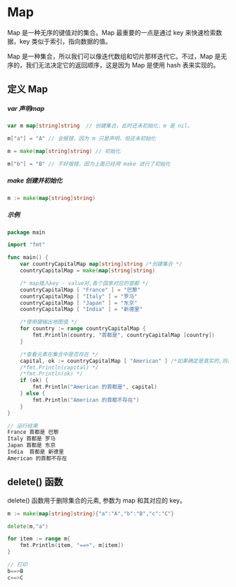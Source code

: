 # Map

Map 是一种无序的键值对的集合。Map 最重要的一点是通过 key 来快速检索数据，key 类似于索引，指向数据的值。

Map 是一种集合，所以我们可以像迭代数组和切片那样迭代它。不过，Map 是无序的，我们无法决定它的返回顺序，这是因为 Map 是使用 hash 表来实现的。

## 定义 Map

##### var 声明map

```go
var m map[string]string  // 创建集合，此时还未初始化，m 是 nil。

m["a"] = "A" // 会报错，因为 m 只是声明，但还未初始化

m = make(map[string]string) // 初始化

m["b"] = "B" // 不好报错，因为上面已经用 make 进行了初始化
```

##### make 创建并初始化

```go
m := make(map[string]string)
```

##### 示例

```go
package main

import "fmt"

func main() {
    var countryCapitalMap map[string]string /*创建集合 */
    countryCapitalMap = make(map[string]string)

    /* map插入key - value对,各个国家对应的首都 */
    countryCapitalMap [ "France" ] = "巴黎"
    countryCapitalMap [ "Italy" ] = "罗马"
    countryCapitalMap [ "Japan" ] = "东京"
    countryCapitalMap [ "India" ] = "新德里"

    /*使用键输出地图值 */
    for country := range countryCapitalMap {
        fmt.Println(country, "首都是", countryCapitalMap [country])
    }

    /*查看元素在集合中是否存在 */
    capital, ok := countryCapitalMap [ "American" ] /*如果确定是真实的,则存在,否则不存在 */
    /*fmt.Println(capital) */
    /*fmt.Println(ok) */
    if (ok) {
        fmt.Println("American 的首都是", capital)
    } else {
        fmt.Println("American 的首都不存在")
    }
}

// 运行结果
France 首都是 巴黎
Italy 首都是 罗马
Japan 首都是 东京
India  首都是 新德里
American 的首都不存在
```

## delete() 函数

delete() 函数用于删除集合的元素, 参数为 map 和其对应的 key。

```go
m := make(map[string]string){"a":"A","b":"B","c":"C"}

delete(m,"a")

for item := range m{
    fmt.Println(item, "==>", m[item])
}

// 打印
b==>B
c==>C
```

